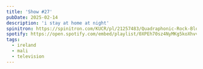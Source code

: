 ```yaml
---
title: 'Show #27'
pubDate: 2025-02-14
description: 'i stay at home at night'
spinitron: https://spinitron.com/KUCR/pl/21257483/Quadraphonic-Rock-Block
spotify: https://open.spotify.com/embed/playlist/0XPEh70sz4NyMKg5koXhvv
tags:
  - ireland
  - mali
  - television
---
```


